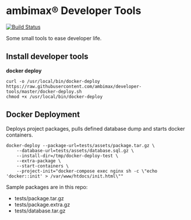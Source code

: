 # ambimax® Developer Tools

[![Build Status](https://travis-ci.org/ambimax/developer-tools.svg?branch=master)](https://travis-ci.org/ambimax/developer-tools)

Some small tools to ease developer life.

## Install developer tools

**docker deploy**

```
curl -o /usr/local/bin/docker-deploy https://raw.githubusercontent.com/ambimax/developer-tools/master/docker-deploy.sh
chmod +x /usr/local/bin/docker-deploy
```


## Docker Deployment

Deploys project packages, pulls defined database dump and starts docker containers.

```
docker-deploy --package-url=tests/assets/package.tar.gz \
    --database-url=tests/assets/database.sql.gz \
    --install-dir=/tmp/docker-deploy-test \
    --extra-package \
    --start-containers \
    --project-init="docker-compose exec nginx sh -c \"echo 'docker::init' > /var/www/htdocs/init.html\""
```

Sample packages are in this repo:
 - tests/package.tar.gz
 - tests/package.extra.gz
 - tests/database.tar.gz
 
